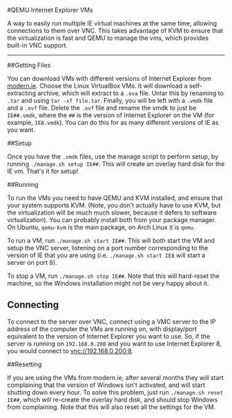 #QEMU Internet Explorer VMs

A way to easily run multiple IE virtual machines at the same time, allowing
connections to them over VNC. This takes advantage of KVM to ensure that the
virtualization is fast and QEMU to manage the vms, which provides built-in VNC
support.

------

##Getting Files

You can download VMs with different versions of Internet Explorer from
[modern.ie](http://modern.ie/). Choose the Linux VirtualBox VMs. It will
download a self-extracting archive, which will extract to a `.ova` file. Untar
this by renaming to `.tar` and using `tar -xf file.tar`. Finally, you will be
left with a `.vmdk` file and a `.ovf` file. Delete the `.ovf` file and rename
the vmdk to just be `IE##.vmdk`, where the `##` is the version of Internet
Explorer on the VM (for example, `IE8.vmdk`). You can do this for as many
different versions of IE as you want.

##Setup

Once you have the `.vmdk` files, use the manage script to perform setup, by
running `./manage.sh setup IE##`. This will create an overlay hard disk for the
IE vm. That's it for setup!

##Running

To run the VMs you need to have QEMU and KVM installed, and ensure that your
system supports KVM. (Note, you don't actually have to use KVM, but the
virtualization will be much much slower, because it defers to software
virtualization). You can probably install both from your package manager. On
Ubuntu, `qemu-kvm` is the main package, on Arch Linux it is `qemu`.

To run a VM, run `./manage.sh start IE##`. This will both start the VM
and setup the VNC server, listening on a port number corresponding to the
version of IE that you are using (i.e. `./manage.sh start IE8` will start a
server on port 8).

To stop a VM, run `./manage.sh stop IE##`. Note that this will hard-reset the
machine, so the Windows installation might not be very happy about it.

## Connecting

To connect to the server over VNC, connect using a VMC server to the IP address
of the computer the VMs are running on, with display/port equivalent to the
version of Internet Explorer you want to use. So, if the server is running on
`192.168.0.200` and you want to use Internet Explorer 8, you would connect to
[vnc://192.168.0.200:8](vnc://192.168.0.200:8).

##Resetting

If you are using the VMs from modern.ie, after several months they will start
complaining that the version of Windows isn't activated, and will start
shutting down every hour. To solve this problem, just run `./manage.sh reset
IE##`, which will re-create the overlay hard disk, and should stop Windows from
complaining. Note that this will also reset all the settings for the VM.
